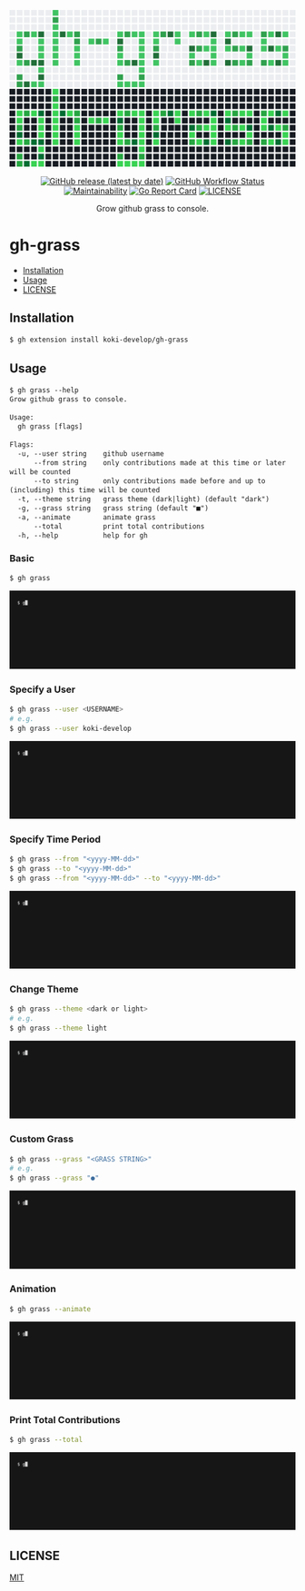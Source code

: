 <p align="center">
<img src="./assets/logo-light.svg#gh-light-mode-only" />
<img src="./assets/logo-dark.svg#gh-dark-mode-only" />
</p>

<p align="center">
<a href="https://github.com/koki-develop/gh-grass/releases/latest"><img src="https://img.shields.io/github/v/release/koki-develop/gh-grass" alt="GitHub release (latest by date)"></a>
<a href="https://github.com/koki-develop/gh-grass/actions/workflows/ci.yml"><img src="https://img.shields.io/github/actions/workflow/status/koki-develop/gh-grass/ci.yml?logo=github" alt="GitHub Workflow Status"></a>
<a href="https://codeclimate.com/github/koki-develop/gh-grass/maintainability"><img src="https://img.shields.io/codeclimate/maintainability/koki-develop/gh-grass?style=flat&amp;logo=codeclimate" alt="Maintainability"></a>
<a href="https://goreportcard.com/report/github.com/koki-develop/gh-grass"><img src="https://goreportcard.com/badge/github.com/koki-develop/gh-grass" alt="Go Report Card"></a>
<a href="./LICENSE"><img src="https://img.shields.io/github/license/koki-develop/gh-grass" alt="LICENSE"></a>
</p>

<p align="center">
Grow github grass to console.
</p>

# gh-grass

- [Installation](#installation)
- [Usage](#usage)
- [LICENSE](#license)

## Installation

```sh
$ gh extension install koki-develop/gh-grass
```

## Usage

```console
$ gh grass --help
Grow github grass to console.

Usage:
  gh grass [flags]

Flags:
  -u, --user string    github username
      --from string    only contributions made at this time or later will be counted
      --to string      only contributions made before and up to (including) this time will be counted
  -t, --theme string   grass theme (dark|light) (default "dark")
  -g, --grass string   grass string (default "■")
  -a, --animate        animate grass
      --total          print total contributions
  -h, --help           help for gh
```

### Basic

```sh
$ gh grass
```

![demo](./assets/demo.gif)

### Specify a User

```sh
$ gh grass --user <USERNAME>
# e.g.
$ gh grass --user koki-develop
```

![](./assets/user.gif)

### Specify Time Period

```sh
$ gh grass --from "<yyyy-MM-dd>"
$ gh grass --to "<yyyy-MM-dd>"
$ gh grass --from "<yyyy-MM-dd>" --to "<yyyy-MM-dd>"
```

![](./assets/period.gif)

### Change Theme

```sh
$ gh grass --theme <dark or light>
# e.g.
$ gh grass --theme light
```

![](./assets/theme.gif)

### Custom Grass

```sh
$ gh grass --grass "<GRASS STRING>"
# e.g.
$ gh grass --grass "●"
```

![](./assets/grass.gif)

### Animation

```sh
$ gh grass --animate
```

![](./assets/animate.gif)

### Print Total Contributions

```sh
$ gh grass --total
```

![](./assets/total.gif)

## LICENSE

[MIT](./LICENSE)

